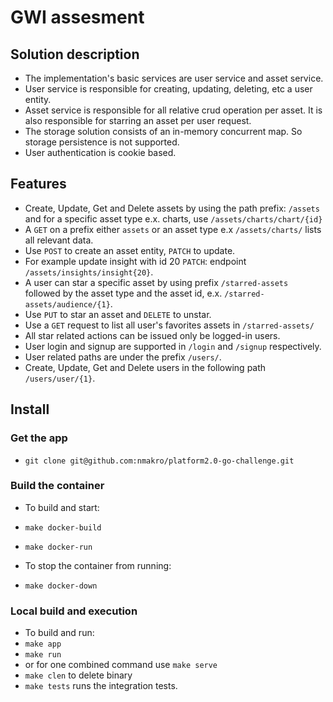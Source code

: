 # GWI assesment

## Solution description
 - The implementation's basic services are user service and asset service.
 - User service is responsible for creating, updating, deleting, etc a user entity.
 - Asset service is responsible for all relative crud operation per asset. It is also responsible for starring an asset per user request.
 - The storage solution consists of an in-memory concurrent map. So storage persistence is not supported.
 - User authentication is cookie based.

## Features
 - Create, Update, Get and Delete assets by using the path prefix: `/assets` and for a specific asset type e.x. charts, use `/assets/charts/chart/{id}`
 - A `GET` on a prefix either `assets` or an asset type e.x `/assets/charts/` lists all relevant data.
 - Use `POST` to create an asset entity, `PATCH` to update.
 - For example update insight with id 20 `PATCH`: endpoint `/assets/insights/insight{20}`.
 - A user can star a specific asset by using prefix `/starred-assets` followed by the asset type and the asset id, e.x. `/starred-assets/audience/{1}`.
 - Use `PUT` to star an asset and `DELETE` to unstar.
 - Use a `GET` request to list all user's favorites assets in `/starred-assets/`
 - All star related actions can be issued only be logged-in users.
 - User login and signup are supported in `/login` and `/signup` respectively.
 - User related paths are under the prefix `/users/`. 
 - Create, Update, Get and Delete users in the following path `/users/user/{1}`.


## Install

### Get the app

- `git clone git@github.com:nmakro/platform2.0-go-challenge.git`


### Build the container
- To build and start:
- `make docker-build`
- `make docker-run`

- To stop the container from running:
- `make docker-down`

### Local build and execution
- To build and run:
- `make app`
- `make run`
- or for one combined command use `make serve`
- `make clen` to delete binary
- `make tests` runs the integration tests.
